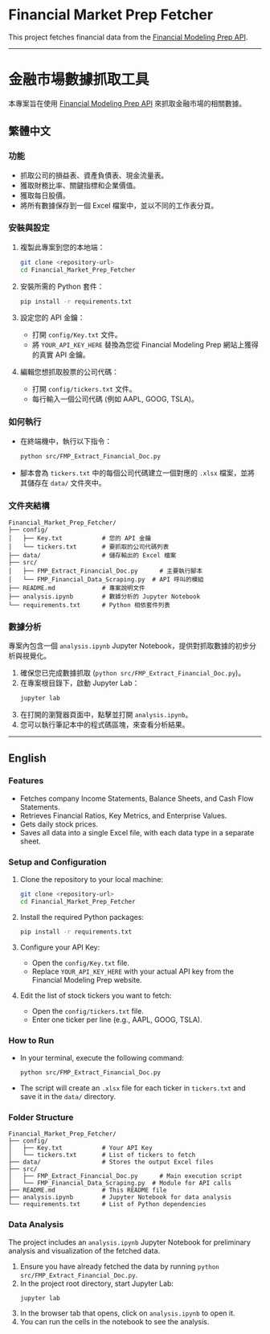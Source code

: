 # Financial Market Prep Fetcher

This project fetches financial data from the [Financial Modeling Prep API](https://financialmodelingprep.com/developer/).

---

# 金融市場數據抓取工具

本專案旨在使用 [Financial Modeling Prep API](https://financialmodelingprep.com/developer/) 來抓取金融市場的相關數據。

## 繁體中文

### 功能
- 抓取公司的損益表、資產負債表、現金流量表。
- 獲取財務比率、關鍵指標和企業價值。
- 獲取每日股價。
- 將所有數據保存到一個 Excel 檔案中，並以不同的工作表分頁。

### 安裝與設定
1.  複製此專案到您的本地端：
    ```bash
    git clone <repository-url>
    cd Financial_Market_Prep_Fetcher
    ```
2.  安裝所需的 Python 套件：
    ```bash
    pip install -r requirements.txt
    ```
3.  設定您的 API 金鑰：
    -   打開 `config/Key.txt` 文件。
    -   將 `YOUR_API_KEY_HERE` 替換為您從 Financial Modeling Prep 網站上獲得的真實 API 金鑰。

4.  編輯您想抓取股票的公司代碼：
    -   打開 `config/tickers.txt` 文件。
    -   每行輸入一個公司代碼 (例如 AAPL, GOOG, TSLA)。

### 如何執行
-   在終端機中，執行以下指令：
    ```bash
    python src/FMP_Extract_Financial_Doc.py
    ```
-   腳本會為 `tickers.txt` 中的每個公司代碼建立一個對應的 `.xlsx` 檔案，並將其儲存在 `data/` 文件夾中。

### 文件夾結構
```
Financial_Market_Prep_Fetcher/
├── config/
│   ├── Key.txt           # 您的 API 金鑰
│   └── tickers.txt       # 要抓取的公司代碼列表
├── data/                 # 儲存輸出的 Excel 檔案
├── src/
│   ├── FMP_Extract_Financial_Doc.py      # 主要執行腳本
│   └── FMP_Financial_Data_Scraping.py  # API 呼叫的模組
├── README.md             # 專案說明文件
├── analysis.ipynb        # 數據分析的 Jupyter Notebook
└── requirements.txt      # Python 相依套件列表
```

### 數據分析
專案內包含一個 `analysis.ipynb` Jupyter Notebook，提供對抓取數據的初步分析與視覺化。

1.  確保您已完成數據抓取 (`python src/FMP_Extract_Financial_Doc.py`)。
2.  在專案根目錄下，啟動 Jupyter Lab：
    ```bash
    jupyter lab
    ```
3.  在打開的瀏覽器頁面中，點擊並打開 `analysis.ipynb`。
4.  您可以執行筆記本中的程式碼區塊，來查看分析結果。

---

## English

### Features
- Fetches company Income Statements, Balance Sheets, and Cash Flow Statements.
- Retrieves Financial Ratios, Key Metrics, and Enterprise Values.
- Gets daily stock prices.
- Saves all data into a single Excel file, with each data type in a separate sheet.

### Setup and Configuration
1.  Clone the repository to your local machine:
    ```bash
    git clone <repository-url>
    cd Financial_Market_Prep_Fetcher
    ```
2.  Install the required Python packages:
    ```bash
    pip install -r requirements.txt
    ```
3.  Configure your API Key:
    -   Open the `config/Key.txt` file.
    -   Replace `YOUR_API_KEY_HERE` with your actual API key from the Financial Modeling Prep website.

4.  Edit the list of stock tickers you want to fetch:
    -   Open the `config/tickers.txt` file.
    -   Enter one ticker per line (e.g., AAPL, GOOG, TSLA).

### How to Run
-   In your terminal, execute the following command:
    ```bash
    python src/FMP_Extract_Financial_Doc.py
    ```
-   The script will create an `.xlsx` file for each ticker in `tickers.txt` and save it in the `data/` directory.

### Folder Structure
```
Financial_Market_Prep_Fetcher/
├── config/
│   ├── Key.txt           # Your API Key
│   └── tickers.txt       # List of tickers to fetch
├── data/                 # Stores the output Excel files
├── src/
│   ├── FMP_Extract_Financial_Doc.py      # Main execution script
│   └── FMP_Financial_Data_Scraping.py  # Module for API calls
├── README.md             # This README file
├── analysis.ipynb        # Jupyter Notebook for data analysis
└── requirements.txt      # List of Python dependencies
```

### Data Analysis
The project includes an `analysis.ipynb` Jupyter Notebook for preliminary analysis and visualization of the fetched data.

1.  Ensure you have already fetched the data by running `python src/FMP_Extract_Financial_Doc.py`.
2.  In the project root directory, start Jupyter Lab:
    ```bash
    jupyter lab
    ```
3.  In the browser tab that opens, click on `analysis.ipynb` to open it.
4.  You can run the cells in the notebook to see the analysis. 